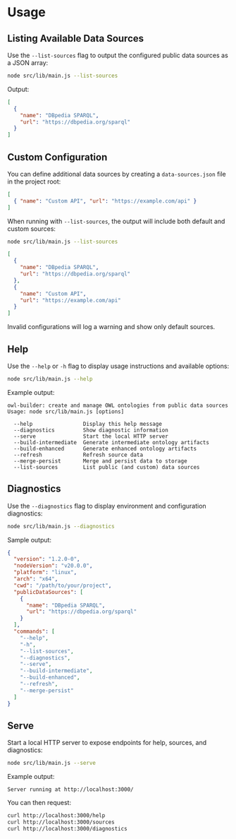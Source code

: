 # Usage

## Listing Available Data Sources

Use the `--list-sources` flag to output the configured public data sources as a JSON array:

```bash
node src/lib/main.js --list-sources
```

Output:

```json
[
  {
    "name": "DBpedia SPARQL",
    "url": "https://dbpedia.org/sparql"
  }
]
```

## Custom Configuration

You can define additional data sources by creating a `data-sources.json` file in the project root:

```json
[
  { "name": "Custom API", "url": "https://example.com/api" }
]
```

When running with `--list-sources`, the output will include both default and custom sources:

```bash
node src/lib/main.js --list-sources
```

```json
[
  {
    "name": "DBpedia SPARQL",
    "url": "https://dbpedia.org/sparql"
  },
  {
    "name": "Custom API",
    "url": "https://example.com/api"
  }
]
```

Invalid configurations will log a warning and show only default sources.

## Help

Use the `--help` or `-h` flag to display usage instructions and available options:

```bash
node src/lib/main.js --help
```

Example output:

```text
owl-builder: create and manage OWL ontologies from public data sources
Usage: node src/lib/main.js [options]

  --help                Display this help message
  --diagnostics         Show diagnostic information
  --serve               Start the local HTTP server
  --build-intermediate  Generate intermediate ontology artifacts
  --build-enhanced      Generate enhanced ontology artifacts
  --refresh             Refresh source data
  --merge-persist       Merge and persist data to storage
  --list-sources        List public (and custom) data sources
```

## Diagnostics

Use the `--diagnostics` flag to display environment and configuration diagnostics:

```bash
node src/lib/main.js --diagnostics
```

Sample output:

```json
{
  "version": "1.2.0-0",
  "nodeVersion": "v20.0.0",
  "platform": "linux",
  "arch": "x64",
  "cwd": "/path/to/your/project",
  "publicDataSources": [
    {
      "name": "DBpedia SPARQL",
      "url": "https://dbpedia.org/sparql"
    }
  ],
  "commands": [
    "--help",
    "-h",
    "--list-sources",
    "--diagnostics",
    "--serve",
    "--build-intermediate",
    "--build-enhanced",
    "--refresh",
    "--merge-persist"
  ]
}
```

## Serve

Start a local HTTP server to expose endpoints for help, sources, and diagnostics:

```bash
node src/lib/main.js --serve
```

Example output:

```text
Server running at http://localhost:3000/
```

You can then request:

```bash
curl http://localhost:3000/help
curl http://localhost:3000/sources
curl http://localhost:3000/diagnostics
```
